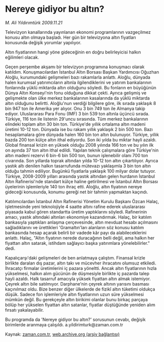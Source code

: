 # Nereye gidiyor bu altın?

*M. Ali Yıldırımtürk 2009.11.21*

<tr><td class="metin" colspan="2" style="padding-top: 20px; padding-left: 5px; ">Televizyon kanallarında yayınlanan ekonomi programlarının vazgeçilmez konusu altın olmaya başladı. Her gün bir televizyona altın fiyatları konusunda değişik yorumlar yapılıyor.</td></tr><tr><td class="metin" colspan="2" style="padding-top: 20px; padding-left: 5px; "><p>Altın fiyatlarının hangi yöne gideceğinin en doğru belirleyicisi halkın eğilimleri olacak.
<p>Geçen perşembe akşamı bir televizyon programına konuşmacı olarak katıldım. Konuşmacılardan İstanbul Altın Borsası Başkan Yardımcısı Oğuzhan Aloğlu, kurumundaki gelişmeleri bazı rakamlarla anlattı. Aloğlu, dünyada halen kurumsal yatırımcıların altınla ilgilendiklerini ve yatırım bankalarının fonlarında yüklü miktarda altın olduğunu söyledi. Bu fonların en büyüğünün Dünya Altın Konseyi'nin fonu olduğuna dikkat çekti. Ayrıca gelişmiş ve gelişmekte olan ülke merkez bankalarının kasalarında da yüklü miktarda altın olduğunu belirtti. Aloğlu'nun verdiği bilgilere göre, ilk sırada yaklaşık 8 bin 947 ton ile Amerika yer alıyor. Onu 3 bin 749 ton ile Almanya takip ediyor. Uluslararası Para Fonu (IMF) 3 bin 539 ton altınla üçüncü sırada. Türkiye, 116 ton ile listenin 29'uncu sırasında. Tüm merkez bankalarının elindeki toplam altın 30 bin ton. Türkiye'de yıllık ortalama altın madeni üretimi 10-12 ton. Dünyada ise bu rakam yıllık yaklaşık 2 bin 500 ton. Bazı hesaplamalara göre dünyada halen 160 bin ton altın bulunuyor. Türkiye, yıllık bazda 200 ton külçe altın ithal ediyordu. Son iki yılda bu miktar hayli azaldı. Global finansal krizin en yüksek olduğu 2008 yılında 166 ton ve bu yılın ilk on ayında 37 ton altın ithal edildi. Yapılan teknik çalışmalara göre Türkiye'nin altın madeni rezervi 6 bin-6 bin 500 ton, bunun işlenebilir olanı 700 ton civarında. Son yıllarda toprak altından yılda 10-12 ton altın çıkartılıyor. Ayrıca yastık altı denilen halkın tasarrufunda mütevazı yaklaşımla 3 bin ton altın olduğu tahmin ediliyor. Bugünkü fiyatlarla yaklaşık 100 milyar dolar tutuyor. Türkiye, 2008-2009 yılları arasında yastık altından gelen hurdanın İstanbul Altın Rafinerisi'nde standart külçe haline getirilmesi ve İstanbul Altın Borsası üyelerinin işlemleriyle 140 ton ihraç etti. Aloğlu, altın fiyatının nereye gideceği konusunda, konumu gereği net bir tahmin yapmaktan kaçındı.
<p>Katılımcılardan İstanbul Altın Rafinerisi Yönetim Kurulu Başkanı Özcan Halaç, işletmesinde yeni teknolojiyle 4 saatte altını rafine ederek uluslararası piyasada kabul gören standartta üretim yaptıklarını söyledi. Rafinerinin amacı, yastık altındaki altınları ekonomiye kazandırmak. Halaç, bir katılım bankasıyla yaptıkları anlaşma çerçevesinde, altın mevduat hesabı açılmasını sağladıklarını ve ürettikleri 'Gramaltın'ları alanların söz konusu katılım bankasında hesap açarak belirli bir vadede kâr payı da alabileceklerini anlattı. Halaç, "Altın fiyatının nerede duracağının belli değil, ama halkın her fiyattan altın satarak, istihdam sağlayıcı başka yatırımlara yönelebilirler." dedi.
<p>Kapalıçarşı'daki gelişmeleri de ben anlatmaya çalıştım. Finansal krizle birlikte daralan dış pazar, altın takı ve mücevher ihracatını olumsuz etkiledi. İhracatçı firmalar üretimlerini iç pazara yöneltti. Ancak altın fiyatlarının hızla yükselmesi, halkın alım gücünün de düşmesiyle birlikte iç pazarda talep hayli azaldı. Halk tasarruf amacıyla yüksek fiyattan altın almak istemiyor. Çeyrek altın bile satılmıyor. Darphane'nin çeyrek altının yarısını basması kaçınılmaz oldu. Bize benzer diğer ülkelerde de fizikî altın tüketimi oldukça düşük. Sadece fon işlemleriyle altın fiyatlarının uzun süre yükselmesi mümkün değil. Bu gerekçeyle altın birikimi olanlar bunu birkaç parçaya bölüp her yükselen fiyattan altın satanlar, fiyatlar düştüğünde yeniden alım fırsatı yakalayabilir.
<p>Bu programda da 'Nereye gidiyor bu altın?' sorusunun cevabı, değişik birimlerde aranmaya çalışıldı. a.yildirimturk@zaman.com.tr<br/></p></p></p></p></p></td></tr>

Kaynak: [zaman.com.tr](http://zaman.com.tr/yazar.do?yazino=918455), [web.archive.org (arşiv bağlantısı)](http://web.archive.org/web/20091125142030/http://www.zaman.com.tr:80/yazar.do?yazino=918455)
